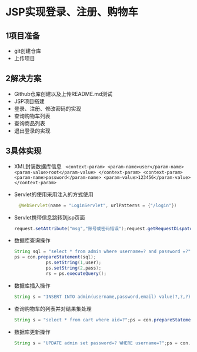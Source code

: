 # JSP实现登录、注册、购物车

## 1项目准备

- git创建仓库
- 上传项目

## 2解决方案

- Github仓库创建以及上传README.md测试
- JSP项目搭建
- 登录、注册、修改密码的实现
- 查询购物车列表
- 查询商品列表
- 退出登录的实现

## 3具体实现 

  + XML封装数据库信息
    ` <context-param>
           <param-name>user</param-name>
           <param-value>root</param-value>
       </context-param>
       <context-param>
           <param-name>password</param-name>
           <param-value>123456</param-value>
       </context-param>`

   + Servlet的使用采用注入的方式使用
     
```java
     @WebServlet(name = "LoginServlet", urlPatterns = {"/login"})
```

   + Servlet携带信息跳转到jsp页面

     ```java
     request.setAttribute("msg","账号或密码错误");request.getRequestDispatcher( "/login/login.jsp").forward(request, response);
     ```

- 数据库查询操作

  ```java
  String sql = "select * from admin where username=? and password =?";
  ps = con.prepareStatement(sql);
              ps.setString(1,user);
              ps.setString(2,pass);
              rs = ps.executeQuery();
  ```

- 数据库插入操作

  ```java
  String s = "INSERT INTO admin(username,password,email) value(?,?,?)";ps = con.prepareStatement(s);ps.setString(1, user);ps.setString(2, pass);ps.setString(3, email);
  ```

- 查询购物车的列表并对结果集处理

  ```java
  String s = "select * from cart where aid=?";ps = con.prepareStatement(s);ps.setInt(1,aid);rs = ps.executeQuery();List<Cart> cartList = new ArrayList<Cart> ();while(rs.next()){    int id = rs.getInt("id");    int num = rs.getInt("num");    double price = rs.getDouble("price");    String name = rs.getString("name");    Cart cart = new Cart();    cart.setId(id);    cart.setName(name);    cart.setNum(num);    cart.setPrice(price);    System.out.println(cart);    cartList.add(cart);}
  ```

- 数据库更新操作

  ```java
  String s = "UPDATE admin set password=? WHERE username=?";ps = con.prepareStatement(s);ps.setString(1,pass1);ps.setString(2,user);int rs = ps.executeUpdate();if(rs>0){    System.out.println("密码修改成功");    request.setAttribute("msg", "密码修改成功，请重新登录");    request.getRequestDispatcher("/login/login.jsp").forward(request, response);}
  ```